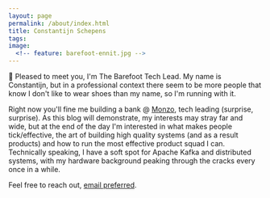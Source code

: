 ```yaml
---
layout: page
permalink: /about/index.html
title: Constantijn Schepens
tags:
image:
  <!-- feature: barefoot-ennit.jpg -->
---
```


👋 Pleased to meet you, I'm The Barefoot Tech Lead. My name is Constantijn, but in a professional context there seem to be more people that know I don't like to wear shoes than my name, so I'm running with it.

Right now you'll fine me building a bank @ [Monzo](https://monzo.com), tech leading (surprise, surprise). As this blog will demonstrate, my interests may stray far and wide, but at the end of the day I'm interested in what makes people tick/effective, the art of building high quality systems (and as a result products) and how to run the most effective product squad I can. Technically speaking, I have a soft spot for Apache Kafka and distributed systems, with my hardware background peaking through the cracks every once in a while.

Feel free to reach out, <a href="mailto:constantijnschepens+barefoottechlead@gmail.com">email preferred</a>.
